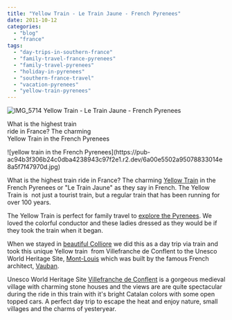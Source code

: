 ```yaml
---
title: "Yellow Train - Le Train Jaune - French Pyrenees"
date: 2011-10-12
categories: 
  - "blog"
  - "france"
tags: 
  - "day-trips-in-southern-france"
  - "family-travel-france-pyrenees"
  - "family-travel-pyrenees"
  - "holiday-in-pyrenees"
  - "southern-france-travel"
  - "vacation-pyrenees"
  - "yellow-train-pyrenees"
---
```


![IMG_5714](https://pub-ac94b3f306b24c0dba4238943c97f2e1.r2.dev/6a00e5502a950788330153906c4621970b.jpg) Yellow Train - Le Train Jaune - French Pyrenees

What is the highest train  
ride in France? The charming  
Yellow Train in the French Pyrenees  

<!--more--> ![yellow train in the French Pyrenees](https://pub-ac94b3f306b24c0dba4238943c97f2e1.r2.dev/6a00e5502a95078833014e8a5f7f47970d.jpg)

What is the highest train ride in France? The charming [Yellow Train](http://www.countrycousins.co.uk/yelltren.htm "yellow train") in the French Pyrenees or "Le Train Jaune" as they say in French. The Yellow Train is  not just a tourist train, but a regular train that has been running for over 100 years.  
  
The Yellow Train is perfect for family travel to [explore the Pyrenees](http://soultravelers3new.local/2011/04/family-travel-france-pyrenees-photo-highest-train-ride.html "explore the pyrenees"). We loved the colorful conductor and these ladies dressed as they would be if they took the train when it began.  
  
When we stayed in [beautiful Colliore](http://soultravelers3new.local/2010/07/colliore-france-on-bastille-day-family-travel-pyrennees-catalonia-beautiful-village-on-the-med-sea.html "beautiful  Colliore") we did this as a day trip via train and  took this unique Yellow train  from Villefranche de Conflent to the Unesco World Heritage Site, [Mont-Louis](http://en.wikipedia.org/wiki/Mont-Louis "Mont-Louis") which was built by the famous French architect, [Vauban](http://en.wikipedia.org/wiki/Vauban "Vauban").  
  
Unesco World Heritage Site [Villefranche de Conflent](http://www.villefranchedeconflent.com/index.php?lang=en "villefrache de confllent") is a gorgeous medieval village with charming stone houses and the views are are quite spectacular during the ride in this train with it's bright Catalan colors with some open topped cars. A perfect day trip to escape the heat and enjoy nature, small villages and the charms of yesteryear.
